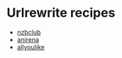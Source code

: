 # Urlrewrite recipes
 * [nzbclub](/Cookbook/Urlrewrite/nzbclub)
 * [anirena](/Cookbook/Urlrewrite/anirena)
 * [allyoulike](/Cookbook/Urlrewrite/allyoulike)
